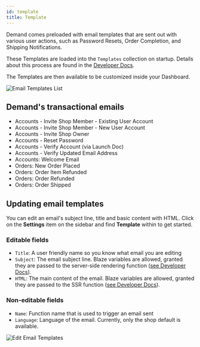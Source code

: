 ```yaml
---
id: template
title: Template
---
```

    
Demand comes preloaded with email templates that are sent out with various user actions, such as Password Resets, Order Completion, and Shipping Notifications.

These Templates are loaded into the `Templates` collection on startup. Details about this process are found in the [Developer Docs](register-email.md).

The Templates are then available to be customized inside your Dashboard.

![](/assets/operator-ui-template-list.png "Email Templates List")

## Demand's transactional emails

- Accounts - Invite Shop Member - Existing User Account
- Accounts - Invite Shop Member - New User Account
- Accounts - Invite Shop Owner
- Accounts - Reset Password
- Accounts - Verify Account (via Launch Doc)
- Accounts - Verify Updated Email Address
- Accounts: Welcome Email
- Orders: New Order Placed
- Orders: Order Item Refunded
- Orders: Order Refunded
- Orders: Order Shipped

## Updating email templates

You can edit an email's subject line, title and basic content with HTML. Click on the <i class="rui font-icon fa fa-cog"></i> **Settings** item on the sidebar and find **Template** within to get started.

### Editable fields

- `Title`: A user friendly name so you know what email you are editing
- `Subject`: The email subject line. Blaze variables are allowed, granted they are passed to the server-side rendering function ([see Developer Docs](register-email.md)).
- `HTML`: The main content of the email. Blaze variables are allowed, granted they are passed to the SSR function ([see Developer Docs](register-email.md)).

### Non-editable fields

- `Name`: Function name that is used to trigger an email sent
- `Language`: Language of the email. Currently, only the shop default is available.

![](/assets/operator-ui-templates-edit.png "Edit Email Templates")
